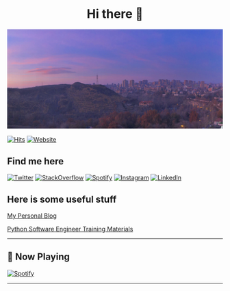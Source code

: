 <h1 align="center">Hi there 👋</h1>

![Yerevan DA Office View](https://github.com/henryh9n/henryh9n/raw/main/IMG_1825.jpg)


[![Hits](https://hits.seeyoufarm.com/api/count/incr/badge.svg?url=https%3A%2F%2Fgithub.com%2Fhenryh9n%2Fhenryh9n&count_bg=%231BA9BA&title_bg=%23555555&icon=&icon_color=%23E7E7E7&title=Profile+Hits&edge_flat=true)](https://github.com/henryh9n)
[![Website](https://img.shields.io/website?style=flat-square&url=https%3A%2F%2Fhenryh9n.com)](https://henryh9n.com)

## Find me here
[![Twitter](https://img.shields.io/badge/Twitter-1DA1F2?style=for-the-badge&logo=twitter&logoColor=white)](https://twitter.com/henryh9n)
[![StackOverflow](https://img.shields.io/badge/stackoverflow-F48024?style=for-the-badge&logo=stackoverflow&logoColor=white)](https://stackoverflow.com/users/3005781/henry-harutyunyan?tab=profile)
[![Spotify](https://img.shields.io/badge/Spotify-1DB954?style=for-the-badge&logo=Spotify&logoColor=white)](https://open.spotify.com/user/henryharutyunyan)
[![Instagram](https://img.shields.io/badge/Instagram-5851db?style=for-the-badge&logo=Instagram&logoColor=white)](https://www.instagram.com/henryh9n/)
[![LinkedIn](https://img.shields.io/badge/LinkedIn-2867b2?style=for-the-badge&logo=LinkedIn&logoColor=white)](https://www.linkedin.com/in/henryh9n/)

## Here is some useful stuff

[My Personal Blog](https://henryh9n.com/) 

[Python Software Engineer Training Materials](https://materials.henryh9n.tech)

<hr>

## 🎵 Now Playing

[![Spotify](https://henryh9n.vercel.app/api/spotify)](https://open.spotify.com/user/henryharutyunyan)

<hr>

